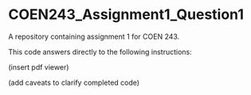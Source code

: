 # COEN243_Assignment1_Question1
A repository containing assignment 1 for COEN 243.

This code answers directly to the following instructions:

(insert pdf viewer)

(add caveats to clarify completed code)
